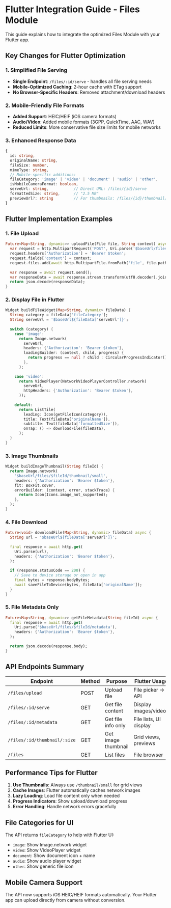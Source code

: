 # Flutter Integration Guide - Files Module

This guide explains how to integrate the optimized Files Module with your Flutter app.

## Key Changes for Flutter Optimization

### 1. **Simplified File Serving**
- **Single Endpoint**: `/files/:id/serve` - handles all file serving needs
- **Mobile-Optimized Caching**: 2-hour cache with ETag support
- **No Browser-Specific Headers**: Removed attachment/download headers

### 2. **Mobile-Friendly File Formats**
- **Added Support**: HEIC/HEIF (iOS camera formats)
- **Audio/Video**: Added mobile formats (3GPP, QuickTime, AAC, WAV)
- **Reduced Limits**: More conservative file size limits for mobile networks

### 3. **Enhanced Response Data**
```typescript
{
  id: string,
  originalName: string,
  fileSize: number,
  mimeType: string,
  // Mobile-specific additions:
  fileCategory: 'image' | 'video' | 'document' | 'audio' | 'other',
  isMobileCameraFormat: boolean,
  serveUrl: string,           // Direct URL: /files/{id}/serve
  formattedSize: string,      // "2.5 MB"
  previewUrl?: string         // For thumbnails: /files/{id}/thumbnail/small
}
```

## Flutter Implementation Examples

### 1. **File Upload**
```dart
Future<Map<String, dynamic>> uploadFile(File file, String context) async {
  var request = http.MultipartRequest('POST', Uri.parse('$baseUrl/files/upload'));
  request.headers['Authorization'] = 'Bearer $token';
  request.fields['context'] = context;
  request.files.add(await http.MultipartFile.fromPath('file', file.path));
  
  var response = await request.send();
  var responseData = await response.stream.transform(utf8.decoder).join();
  return json.decode(responseData);
}
```

### 2. **Display File in Flutter**
```dart
Widget buildFileWidget(Map<String, dynamic> fileData) {
  String category = fileData['fileCategory'];
  String serveUrl = '$baseUrl${fileData['serveUrl']}';
  
  switch (category) {
    case 'image':
      return Image.network(
        serveUrl,
        headers: {'Authorization': 'Bearer $token'},
        loadingBuilder: (context, child, progress) {
          return progress == null ? child : CircularProgressIndicator();
        },
      );
      
    case 'video':
      return VideoPlayer(NetworkVideoPlayerController.network(
        serveUrl,
        httpHeaders: {'Authorization': 'Bearer $token'},
      ));
      
    default:
      return ListTile(
        leading: Icon(getFileIcon(category)),
        title: Text(fileData['originalName']),
        subtitle: Text(fileData['formattedSize']),
        onTap: () => downloadFile(fileData),
      );
  }
}
```

### 3. **Image Thumbnails**
```dart
Widget buildImageThumbnail(String fileId) {
  return Image.network(
    '$baseUrl/files/$fileId/thumbnail/small',
    headers: {'Authorization': 'Bearer $token'},
    fit: BoxFit.cover,
    errorBuilder: (context, error, stackTrace) {
      return Icon(Icons.image_not_supported);
    },
  );
}
```

### 4. **File Download**
```dart
Future<void> downloadFile(Map<String, dynamic> fileData) async {
  String url = '$baseUrl${fileData['serveUrl']}';
  
  final response = await http.get(
    Uri.parse(url),
    headers: {'Authorization': 'Bearer $token'},
  );
  
  if (response.statusCode == 200) {
    // Save to device storage or open in app
    final bytes = response.bodyBytes;
    await saveFileToDevice(bytes, fileData['originalName']);
  }
}
```

### 5. **File Metadata Only**
```dart
Future<Map<String, dynamic>> getFileMetadata(String fileId) async {
  final response = await http.get(
    Uri.parse('$baseUrl/files/$fileId/metadata'),
    headers: {'Authorization': 'Bearer $token'},
  );
  
  return json.decode(response.body);
}
```

## API Endpoints Summary

| Endpoint | Method | Purpose | Flutter Usage |
|----------|--------|---------|---------------|
| `/files/upload` | POST | Upload file | File picker → API |
| `/files/:id/serve` | GET | Get file content | Display images/videos |
| `/files/:id/metadata` | GET | Get file info only | File lists, UI display |
| `/files/:id/thumbnail/:size` | GET | Get image thumbnail | Grid views, previews |
| `/files` | GET | List files | File browser |

## Performance Tips for Flutter

1. **Use Thumbnails**: Always use `/thumbnail/small` for grid views
2. **Cache Images**: Flutter automatically caches network images
3. **Lazy Loading**: Load file content only when needed
4. **Progress Indicators**: Show upload/download progress
5. **Error Handling**: Handle network errors gracefully

## File Categories for UI

The API returns `fileCategory` to help with Flutter UI:
- `image`: Show Image.network widget
- `video`: Show VideoPlayer widget  
- `document`: Show document icon + name
- `audio`: Show audio player widget
- `other`: Show generic file icon

## Mobile Camera Support

The API now supports iOS HEIC/HEIF formats automatically. Your Flutter app can upload directly from camera without conversion.
